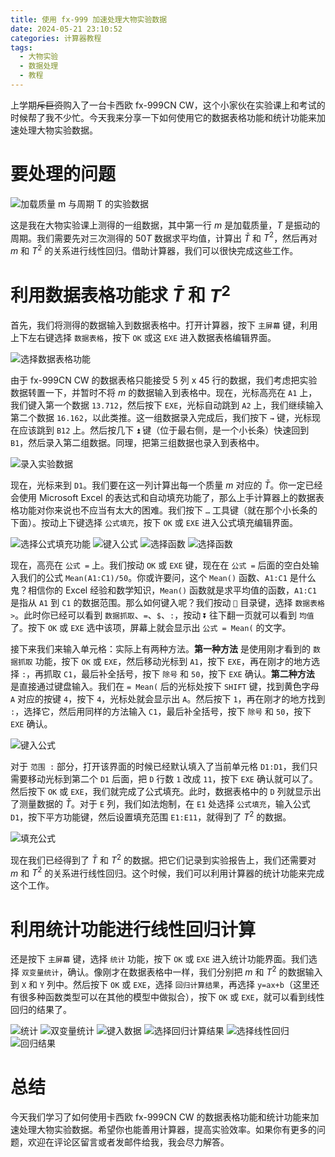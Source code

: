 ```yaml
---
title: 使用 fx-999 加速处理大物实验数据
date: 2024-05-21 23:10:52
categories: 计算器教程
tags:
  - 大物实验
  - 数据处理
  - 教程
---
```


上学期~~斥巨资~~购入了一台卡西欧 fx-999CN CW，这个小家伙在实验课上和考试的时候帮了我不少忙。今天我来分享一下如何使用它的数据表格功能和统计功能来加速处理大物实验数据。

# 要处理的问题
![加载质量 $m$ 与周期 $T$ 的实验数据](/img/casio-1/capture.png)

这是我在大物实验课上测得的一组数据，其中第一行 $m$ 是加载质量，$T$ 是振动的周期。我们需要先对三次测得的 $50T$ 数据求平均值，计算出 $\bar{T}$ 和 $T^2$，然后再对 $m$ 和 $T^2$ 的关系进行线性回归。借助计算器，我们可以很快完成这些工作。

# 利用数据表格功能求 $\bar{T}$ 和 $T^2$
首先，我们将测得的数据输入到数据表格中。打开计算器，按下 `主屏幕` 键，利用上下左右键选择 `数据表格`，按下 `OK` 或这 `EXE` 进入数据表格编辑界面。

![选择数据表格功能](/img/casio-1/0.jpeg)

由于 fx-999CN CW 的数据表格只能接受 5 列 x 45 行的数据，我们考虑把实验数据转置一下，并暂时不将 $m$ 的数据输入到表格中。现在，光标高亮在 `A1` 上，我们键入第一个数据 `13.712`，然后按下 `EXE`，光标自动跳到 `A2` 上，我们继续输入第二个数据 `16.162`，以此类推。这一组数据录入完成后，我们按下 `→` 键，光标现在应该跳到 `B12` 上。然后按几下 `⏫️` 键（位于最右侧，是一个小长条）快速回到 `B1`，然后录入第二组数据。同理，把第三组数据也录入到表格中。

![录入实验数据](/img/casio-1/1.jpeg)

现在，光标来到 `D1`。我们要在这一列计算出每一个质量 $m$ 对应的 $\bar{T}$。你一定已经会使用 Microsoft Excel 的表达式和自动填充功能了，那么上手计算器上的数据表格功能对你来说也不应当有太大的困难。我们按下 `…` 工具键（就在那个小长条的下面）。按动上下键选择 `公式填充`，按下 `OK` 或 `EXE` 进入公式填充编辑界面。

![选择公式填充功能](/img/casio-1/2.jpeg)
![键入公式](/img/casio-1/5.jpeg)
![选择函数](/img/casio-1/4.jpeg)
![选择函数](/img/casio-1/3.jpeg)

现在，高亮在 `公式 =` 上。我们按动 `OK` 或 `EXE` 键，现在在 `公式 =` 后面的空白处输入我们的公式 `Mean(A1:C1)/50`。你或许要问，这个 `Mean()` 函数、`A1:C1` 是什么鬼？相信你的 Excel 经验和数学知识，`Mean()` 函数就是求平均值的函数，`A1:C1` 是指从 `A1` 到 `C1` 的数据范围。那么如何键入呢？我们按动 `📖` 目录键，选择 `数据表格 >`。此时你已经可以看到 `数据抓取`、`=`、`$`、`:`，按动 `⏬️` 往下翻一页就可以看到 `均值` 了。按下 `OK` 或 `EXE` 选中该项，屏幕上就会显示出 `公式 = Mean(` 的文字。

接下来我们来输入单元格：实际上有两种方法。**第一种方法** 是使用刚才看到的 `数据抓取` 功能，按下 `OK` 或 `EXE`，然后移动光标到 `A1`，按下 `EXE`，再在刚才的地方选择 `:`，再抓取 `C1`，最后补全括号，按下 `除号` 和 `50`，按下 `EXE` 确认。**第二种方法** 是直接通过键盘输入。我们在 `= Mean(` 后的光标处按下 `SHIFT` 键，找到黄色字母 `A` 对应的按键 `4`，按下 `4`，光标处就会显示出 `A`。然后按下 `1`，再在刚才的地方找到 `:`，选择它，然后用同样的方法输入 `C1`，最后补全括号，按下 `除号` 和 `50`，按下 `EXE` 确认。

![键入公式](/img/casio-1/5.jpeg)

对于 `范围 :` 部分，打开该界面的时候已经默认填入了当前单元格 `D1:D1`，我们只需要移动光标到第二个 `D1` 后面，把 `D` 行数 `1` 改成 `11`，按下 `EXE` 确认就可以了。然后按下 `OK` 或 `EXE`，我们就完成了公式填充。此时，数据表格中的 `D` 列就显示出了测量数据的 $\bar{T}$。对于 `E` 列，我们如法炮制，在 `E1` 处选择 `公式填充`，输入公式 `D1`，按下平方功能键，然后设置填充范围 `E1:E11`，就得到了 $T^2$ 的数据。

![填充公式](/img/casio-1/7.jpeg)

现在我们已经得到了 $\bar{T}$ 和 $T^2$ 的数据。把它们记录到实验报告上，我们还需要对 $m$ 和 $T^2$ 的关系进行线性回归。这个时候，我们可以利用计算器的统计功能来完成这个工作。

# 利用统计功能进行线性回归计算

还是按下 `主屏幕` 键，选择 `统计` 功能，按下 `OK` 或 `EXE` 进入统计功能界面。我们选择 `双变量统计`，确认。像刚才在数据表格中一样，我们分别把 $m$ 和 $T^2$ 的数据输入到 `X` 和 `Y` 列中。然后按下 `OK` 或 `EXE`，选择 `回归计算结果`，再选择 `y=ax+b`（这里还有很多种函数类型可以在其他的模型中做拟合），按下 `OK` 或 `EXE`，就可以看到线性回归的结果了。

![统计](/img/casio-1/8.jpeg)
![双变量统计](/img/casio-1/9.jpeg)
![键入数据](/img/casio-1/10.jpeg)
![选择回归计算结果](/img/casio-1/11.jpeg)
![选择线性回归](/img/casio-1/12.jpeg)
![回归结果](/img/casio-1/13.jpeg)

# 总结
今天我们学习了如何使用卡西欧 fx-999CN CW 的数据表格功能和统计功能来加速处理大物实验数据。希望你也能善用计算器，提高实验效率。如果你有更多的问题，欢迎在评论区留言或者发邮件给我，我会尽力解答。
